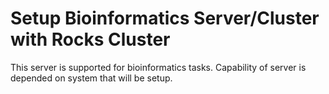 # Setup Bioinformatics Server/Cluster with Rocks Cluster

This server is supported for bioinformatics tasks. Capability of server is depended on system that will be setup. 
